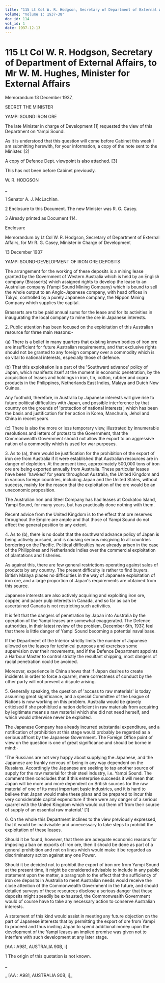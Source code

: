 ```yaml
---
title: "115 Lt Col W. R. Hodgson, Secretary of Department of External Affairs, to Mr W. M. Hughes, Minister for External Affairs"
volume: "Volume 1: 1937-38"
doc_id: 114
vol_id: 1
date: 1937-12-13
---
```


# 115 Lt Col W. R. Hodgson, Secretary of Department of External Affairs, to Mr W. M. Hughes, Minister for External Affairs

Memorandum 13 December 1937,

SECRET THE MINISTER

YAMPI SOUND IRON ORE

The late Minister in charge of Development [1] requested the view of this Department on Yampi Sound.

As it is understood that this question will come before Cabinet this week I am submitting herewith, for your information, a copy of the note sent to the Minister. [2]

A copy of Defence Dept. viewpoint is also attached. [3]

This has not been before Cabinet previously.

W. R. HODGSON

_

1 Senator A. J. McLachlan.

2 Enclosure to this Document. The new Minister was R. G. Casey.

3 Already printed as Document 114.

Enclosure

Memorandum by Lt Col W. R. Hodgson, Secretary of Department of External Affairs, for Mr R. G. Casey, Minister in Charge of Development

13 December 1937

YAMPI SOUND-DEVELOPMENT OF IRON ORE DEPOSITS

The arrangement for the working of these deposits is a mining lease granted by the Government of Western Australia which is held by an English company (Brasserts) which assigned rights to develop the lease to an Australian company (Yampi Sound Mining Company) which is bound to sell the whole output to an Anglo-Japanese company, with head offices in Tokyo, controlled by a purely Japanese company, the Nippon Mining Company which supplies the capital.

Brasserts are to be paid annual sums for the lease and for its activities in inaugurating the local company to mine the ore in Japanese interests.

2\. Public attention has been focused on the exploitation of this Australian resource for three main reasons:-

(a) There is a belief in many quarters that existing known bodies of iron ore are insufficient for future Australian requirements, and that exclusive rights should not be granted to any foreign company over a commodity which is so vital to national interests, especially those of defence.

(b) That this exploitation is a part of the 'Southward advance' policy of Japan, which manifests itself at the moment in economic penetration, by the acquisition of leases and holdings in iron, tin, cotton, rubber and copra products in the Philippines, Netherlands East Indies, Malaya and Dutch New Guinea.

Any foothold, therefore, in Australia by Japanese interests will give rise to future political difficulties with Japan, and possible interference by that country on the grounds of 'protection of national interests', which has been the basis and justification for her action in Korea, Manchuria, Jehol and China in recent years.

(c) There is also the more or less temporary view, illustrated by innumerable resolutions and letters of protest to the Government, that the Commonwealth Government should not allow the export to an aggressive nation of a commodity which is used for war purposes.

3\. As to (a), there would be justification for the prohibition of the export of iron ore from Australia if it were established that Australian resources are in danger of depletion. At the present time, approximately 500,000 tons of iron ore are being exported annually from Australia. These particular leases have been 'hawked' for years throughout Australia, the United Kingdom and in various foreign countries, including Japan and the United States, without success, mainly for the reason that the exploitation of the ore would be an uneconomic proposition.

The Australian Iron and Steel Company has had leases at Cockatoo Island, Yampi Sound, for many years, but has practically done nothing with them.

Recent advice from the United Kingdom is to the effect that ore reserves throughout the Empire are ample and that those of Yampi Sound do not affect the general position to any extent.

4\. As to (b), there is no doubt that the southward advance policy of Japan is being actively pursued, and is causing serious misgiving to all countries bordering on the Pacific. Political difficulties have already arisen in the case of the Philippines and Netherlands Indies over the commercial exploitation of plantations and fisheries.

As against this, there are few general restrictions operating against sales of products by any country. The present difficulty is rather to find buyers. British Malaya places no difficulties in the way of Japanese exploitation of iron ore, and a large proportion of Japan's requirements are obtained from this source.

Japanese interests are also actively acquiring and exploiting iron ore, copper, and paper pulp interests in Canada, and so far as can be ascertained Canada is not restricting such activities.

It is felt that the dangers of penetration by Japan into Australia by the operation of the Yampi leases are somewhat exaggerated. The Defence authorities, in their latest review of the problem, December 6th, 1937, feel that there is little danger of Yampi Sound becoming a potential naval base.

If the Department of the Interior strictly limits the number of Japanese allowed on the leases for technical purposes and exercises some supervision over their movements, and if the Defence Department appoints a Harbour Master to control strictly the resultant shipping, most dangers of racial penetration could be avoided.

Moreover, experience in China shows that if Japan desires to create incidents in order to force a quarrel, mere correctness of conduct by the other party will not prevent a dispute arising.

5\. Generally speaking, the question of 'access to raw materials' is today assuming great significance, and a special Committee of the League of Nations is now working on this problem. Australia would be gravely criticised if she prohibited a nation deficient in raw materials from acquiring by legitimate means a raw material which she did not need herself, and which would otherwise never be exploited.

The Japanese Company has already incurred substantial expenditure, and a notification of prohibition at this stage would probably be regarded as a serious affront by the Japanese Government. The Foreign Office point of view on the question is one of great significance and should be borne in mind:-

'The Russians are not very happy about supplying the Japanese, and the Japanese are frankly nervous of being in any way dependent on the Russians. Accordingly the Japanese are seeking to tap another source of supply for the raw material for their steel industry, i.e. Yampi Sound. The comment then concludes that if this enterprise succeeds it will mean that Japan will be more and more dependent on British sources for the raw material of one of its most important basic industries, and it is hard to believe that Japan would make these plans and be prepared to incur this very considerable capital expenditure if there were any danger of a serious quarrel with the United Kingdom which would cut them off from their source of supply of an essential raw material.' [1]

6\. On the whole this Department inclines to the view previously expressed, that it would be inadvisable and unnecessary to take steps to prohibit the exploitation of these leases.

Should it be found, however, that there are adequate economic reasons for imposing a ban on exports of iron ore, then it should be done as part of a general prohibition and not on lines which would make it be regarded as discriminatory action against any one Power.

Should it be decided not to prohibit the export of iron ore from Yampi Sound at the present time, it might be considered advisable to include in any public statement upon the matter, a paragraph to the effect that the sufficiency of iron ore deposits in Australia to meet Australian needs would receive the close attention of the Commonwealth Government in the future, and should detailed surveys of these resources disclose a serious danger that these deposits might speedily be exhausted, the Commonwealth Government would of course have to take any necessary action to conserve Australian interests.

A statement of this kind would assist in meeting any future objection on the part of Japanese interests that by permitting the export of ore from Yampi to proceed and thus inviting Japan to spend additional money upon the development of the Yampi leases an implied promise was given not to interfere with such development at any later stage.

[AA : A981, AUSTRALIA 90B, i]

1 The origin of this quotation is not known.

_

_ [AA : A981, AUSTRALIA 90B, i]_

